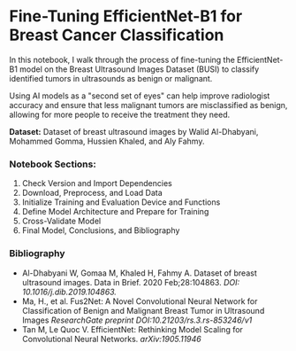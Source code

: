 # Fine-Tuning EfficientNet-B1 for Breast Cancer Classification

In this notebook, I walk through the process of fine-tuning the EfficientNet-B1 model on the Breast Ultrasound Images Dataset (BUSI) to classify identified tumors in ultrasounds as benign or malignant.

Using AI models as a "second set of eyes" can help improve radiologist accuracy and ensure that less malignant tumors are misclassified as benign, allowing for more people to receive the treatment they need.

**Dataset:** Dataset of breast ultrasound images by Walid Al-Dhabyani, Mohammed Gomma, Hussien Khaled, and Aly Fahmy.

### Notebook Sections:
1. Check Version and Import Dependencies
2. Download, Preprocess, and Load Data
3. Initialize Training and Evaluation Device and Functions
4. Define Model Architecture and Prepare for Training
5. Cross-Validate Model
6. Final Model, Conclusions, and Bibliography

### Bibliography
* Al-Dhabyani W, Gomaa M, Khaled H, Fahmy A. Dataset of breast ultrasound images. Data in Brief. 2020 Feb;28:104863. *DOI: 10.1016/j.dib.2019.104863.*
* Ma, H., et al. Fus2Net: A Novel Convolutional Neural Network for Classification of Benign and Malignant Breast Tumor in Ultrasound Images *ResearchGate preprint DOI:10.21203/rs.3.rs-853246/v1*
* Tan M, Le Quoc V. EfficientNet: Rethinking Model Scaling for Convolutional Neural Networks.  *arXiv:1905.11946*